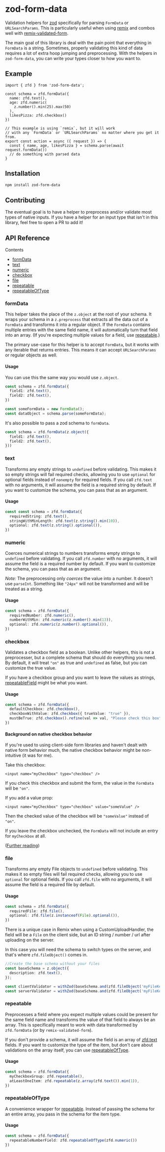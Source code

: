 # zod-form-data

Validation helpers for [zod](https://github.com/colinhacks/zod)
specifically for parsing `FormData` or `URLSearchParams`.
This is particularly useful when using [remix](https://github.com/remix-run/remix)
and combos well with [remix-validated-form](https://github.com/airjp73/remix-validated-form).

The main goal of this library is deal with the pain point that everything in `FormData` is a string.
Sometimes, properly validating this kind of data requires a lot of extra hoop jumping and preprocessing.
With the helpers in `zod-form-data`, you can write your types closer to how you want to.

## Example

```tsx
import { zfd } from 'zod-form-data';

const schema = zfd.formData({
  name: zfd.text(),
  age: zfd.numeric(
    z.number().min(25).max(50)
  ),
  likesPizza: zfd.checkbox()
})

// This example is using `remix`, but it will work
// with any `FormData` or `URLSearchParams` no matter where you get it from.
export const action = async ({ request }) => {
  const { name, age, likesPizza } = schema.parse(await request.formData())
  // do something with parsed data
}
```

## Installation

```bash
npm install zod-form-data
```

## Contributing

The eventual goal is to have a helper to preprocess and/or validate most types of native inputs.
If you have a helper for an input type that isn't in this library, feel free to open a PR to add it!

## API Reference

Contents
* [formData](#formData)
* [text](#text)
* [numeric](#numeric)
* [checkbox](#checkbox)
* [file](#file)
* [repeatable](#repeatable)
* [repeatableOfType](#repeatableOfType)

### formData

This helper takes the place of the `z.object` at the root of your schema.
It wraps your schema in a `z.preprocess` that extracts all the data out of a `FormData`
and transforms it into a regular object.
If the `FormData` contains multiple entries with the same field name,
it will automatically turn that field into an array.
(If you're expecting multiple values for a field, use [repeatable](#repeatable).)

The primary use-case for this helper is to accept `FormData`,
but it works with any iterable that returns entries.
This means it can accept `URLSearchParams` or regular objects as well.

#### Usage

You can use this the same way you would use `z.object`.

```ts
const schema = zfd.formData({
  field1: zfd.text(),
  field2: zfd.text(),
})

const someFormData = new FormData();
const dataObject = schema.parse(someFormData);
```

It's also possible to pass a zod schema to `formData`.

```ts
const schema = zfd.formData(z.object({
  field1: zfd.text(),
  field2: zfd.text(),
}))
```

### text

Transforms any empty strings to `undefined` before validating.
This makes it so empty strings will fail required checks,
allowing you to use `optional` for optional fields instead of `nonempty` for required fields.
If you call `zfd.text` with no arguments, it will assume the field is a required string by default.
If you want to customize the schema, you can pass that as an argument.

#### Usage

```ts
const const schema = zfd.formData({
  requiredString: zfd.text(),
  stringWithMinLength: zfd.text(z.string().min(10)),
  optional: zfd.text(z.string().optional()),
})
```

### numeric

Coerces numerical strings to numbers transforms empty strings to `undefined` before validating.
If you call `zfd.number` with no arguments,
it will assume the field is a required number by default.
If you want to customize the schema, you can pass that as an argument.

_Note:_ The preprocessing only _coerces_ the value into a number. It doesn't use `parseInt`.
Something like `"24px"` will not be transformed and will be treated as a string.

#### Usage

```ts
const schema = zfd.formData({
  requiredNumber: zfd.numeric(),
  numberWithMin: zfd.numeric(z.number().min(13)),
  optional: zfd.numeric(z.number().optional()),
})
```

### checkbox

Validates a checkbox field as a boolean.
Unlike other helpers, this is not a preprocesser,
but a complete schema that should do everything you need.
By default, it will treat `"on"` as true and `undefined` as false,
but you can customize the true value.

If you have a checkbox group and you want to leave the values as strings,
[repeatableField](#repeatableField) might be what you want.

#### Usage

```ts
const schema = zfd.formData({
  defaultCheckbox: zfd.checkbox(),
  checkboxWithValue: zfd.checkbox({ trueValue: "true" }),
  mustBeTrue: zfd.checkbox().refine(val => val, "Please check this box")
})
```

#### Background on native checkbox behavior

If you're used to using client-side form libraries and haven't dealt with native form behavior much,
the native checkbox behavior might be non-intuitive (it was for me).

Take this checkbox:

```tsx
<input name="myCheckbox" type="checkbox" />
```

If you check this checkbox and submit the form, the value in the `FormData` will be `"on"`.

If you add a value prop:

```tsx
<input name="myCheckbox" type="checkbox" value="someValue" />
```

Then the checked value of the checkbox will be `"someValue"` instead of `"on"`.

If you leave the checkbox unchecked,
the `FormData` will not include an entry for `myCheckbox` at all.

([Further reading](https://developer.mozilla.org/en-US/docs/Web/HTML/Element/input/checkbox#value))

### file

Transforms any empty File objects to `undefined` before validating.
This makes it so empty files will fail required checks,
allowing you to use `optional` for optional fields.
If you call `zfd.file` with no arguments, it will assume the field is a required file by default.

#### Usage

```ts
const schema = zfd.formData({
  requiredFile: zfd.file(),
  optional: zfd.file(z.instanceof(File).optional()),
})
```

There is a unique case in Remix when using a CustomUploadHandler, 
the field will be a `File` on the client side, but an ID string / number / url after uploading on the server.

In this case you will need the schema to switch types on the server, and that's where `zfd.fileObject()` comes in.

```ts
//Create the base schema without your files
const baseSchema = z.object({
  description: zfd.text(),
});

const clientValidator = withZod(baseSchema.and(zfd.fileObject('myFileKey'))) //Defaults to File
const serverValidator = withZod(baseSchema.and(zfd.fileObject('myFileKey', z.string())))
```

### repeatable

Preprocesses a field where you expect multiple values could be present for the same field name
and transforms the value of that field to always be an array.
This is specifically meant to work with data transformed by `zfd.formData`
(or by `remix-validated-form`).

If you don't provide a schema, it will assume the field is an array of [zfd.text](#text) fields.
If you want to customize the type of the item, but don't care about validations on the array itself,
you can use [repeatableOfType](#repeatableOfType).

#### Usage

```ts
const schema = zfd.formData({
  myCheckboxGroup: zfd.repeatable(),
  atLeastOneItem: zfd.repeatable(z.array(zfd.text()).min(1)),
})
```

### repeatableOfType

A convenience wrapper for [repeatable](#repeatable).
Instead of passing the schema for an entire array, you pass in the schema for the item type.

#### Usage

```ts
const schema = zfd.formData({
  repeatableNumberField: zfd.repeatableOfType(zfd.numeric())
})
```
